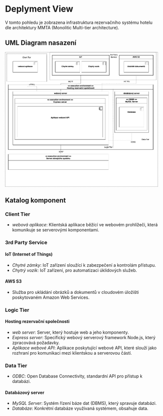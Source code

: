 # Deplyment View

V tomto pohledu je zobrazena infrastruktura rezervačního systému hotelu dle architektury MMTA (Monolitic Multi-tier architecture).

## UML Diagram nasazení

![Deployment diagram](./../../assets/deployment_diagram_MMTA.png "Diagram nasazení")

## Katalog komponent

### Client Tier

- _webová aplikace_: Klientská aplikace běžící ve webovém prohlížeči, která komunikuje se serverovými komponentami.

### 3rd Party Service

#### IoT (Internet of Things)

- _Chytré zámky_: IoT zařízení sloužící k zabezpečení a kontrolám přístupu.
- _Chytrý vozík_: IoT zařízení, pro automatizaci úklidových služeb.

#### AWS S3

- Služba pro ukládání obrázků a dokumentů v cloudovém úložišti poskytovaném Amazon Web Services.

### Logic Tier

#### Hosting rezervační společnosti

- _web server_: Server, který hostuje web a jeho komponenty.
- _Express server_: Specifický webový serverový framework Node.js, který zpracovává požadavky.
- _Aplikace webové API_: Aplikace poskytující webové API, které slouží jako rozhraní pro komunikaci mezi klientskou a serverovou částí.

### Data Tier

- _ODBC_: Open Database Connectivity, standardní API pro přístup k databázi.

#### Databázový server

- _MySQL Server_: Systém řízení báze dat (DBMS), který spravuje databázi.
- _Databáze_: Konkrétní databáze využívaná systémem, obsahuje data.
